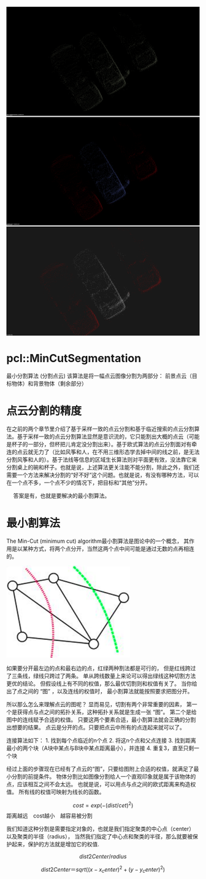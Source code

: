 ![原数据](./imgs/1.png)
![数据](./imgs/3.png)
![数据](./imgs/2.png)


# pcl::MinCutSegmentation

最小分割算法  (分割点云)
该算法是将一幅点云图像分割为两部分：
前景点云（目标物体）和背景物体（剩余部分）



# 点云分割的精度

​		在之前的两个章节里介绍了基于采样一致的点云分割和基于临近搜索的点云分割算法。基于采样一致的点云分割算法显然是意识流的，它只能割出大概的点云（可能是杯子的一部分，但杯把儿肯定没分割出来）。基于欧式算法的点云分割面对有牵连的点云就无力了（比如风筝和人，在不用三维形态学去掉中间的线之前，是无法分割风筝和人的）。基于法线等信息的区域生长算法则对平面更有效，没法靠它来分割桌上的碗和杯子。也就是说，上述算法更关注能不能分割，除此之外，我们还需要一个方法来解决分割的“好不好”这个问题。也就是说，有没有哪种方法，可以在一个点不多，一个点不少的情况下，把目标和“其他”分开。

　	答案是有，也就是要解决的最小割算法。

# 最小割算法

The Min-Cut (minimum cut) algorithm最小割算法是图论中的一个概念，
其作用是以某种方式，将两个点分开，当然这两个点中间可能是通过无数的点再相连的。

![图示](./imgs/4.png)

如果要分开最左边的点和最右边的点，红绿两种割法都是可行的，
但是红线跨过了三条线，绿线只跨过了两条。
单从跨线数量上来论可以得出绿线这种切割方法更优的结论。
但假设线上有不同的权值，那么最优切割则和权值有关了。
当你给出了点之间的 “图” ，以及连线的权值时，
最小割算法就能按照要求把图分开。


所以那么怎么来理解点云的图呢？
显而易见，切割有两个非常重要的因素，
第一个是获得点与点之间的拓扑关系，这种拓扑关系就是生成一张 “图”。
第二个是给图中的连线赋予合适的权值。
只要这两个要素合适，最小割算法就会正确的分割出想要的结果。
点云是分开的点。只要把点云中所有的点连起来就可以了。

连接算法如下：
   	   1. 找到每个点临近的n个点
            	   2. 将这n个点和父点连接
                  	   3. 找到距离最小的两个块（A块中某点与B块中某点距离最小），并连接
                        	   4. 重复3，直至只剩一个块

经过上面的步骤现在已经有了点云的“图”，只要给图附上合适的权值，就满足了最小分割的前提条件。
物体分割比如图像分割给人一个直观印象就是属于该物体的点，应该相互之间不会太远。
也就是说，可以用点与点之间的欧式距离来构造权值。
所有线的权值可映射为线长的函数。 

$$cost = exp(-(dist/cet)^2)$$  距离越远　cost越小　越容易被分割

我们知道这种分割是需要指定对象的，也就是我们指定聚类的中心点（center）以及聚类的半径（radius），
当然我们指定了中心点和聚类的半径，那么就要被保护起来，保护的方法就是增加它的权值.

$$dist2Center / radius$$

$$dist2Center　＝　sqrt((x-x_center)^2+(y-y_center)^2)$$
